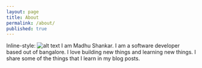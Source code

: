 ```yaml
---
layout: page
title: About
permalink: /about/
published: true
---
```

Inline-style: 
![alt text](/blog/images/MadhuShankar_Pic.jpg "Logo Title Text 1") I am Madhu Shankar. I am a software developer based out of bangalore. I love building new things and learning new things. I share some of the things that I learn in my blog posts.
